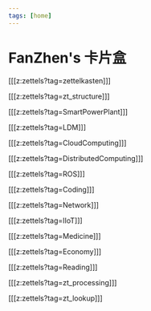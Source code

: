 ```yaml
---
tags: [home]
---
```


# FanZhen's 卡片盒

[[[z:zettels?tag=zettelkasten]]]

[[[z:zettels?tag=zt_structure]]]

[[[z:zettels?tag=SmartPowerPlant]]]

[[[z:zettels?tag=LDM]]]

[[[z:zettels?tag=CloudComputing]]]

[[[z:zettels?tag=DistributedComputing]]]

[[[z:zettels?tag=ROS]]]

[[[z:zettels?tag=Coding]]]

[[[z:zettels?tag=Network]]]

[[[z:zettels?tag=IIoT]]]

[[[z:zettels?tag=Medicine]]]

[[[z:zettels?tag=Economy]]]

[[[z:zettels?tag=Reading]]]

[[[z:zettels?tag=zt_processing]]]

[[[z:zettels?tag=zt_lookup]]]
